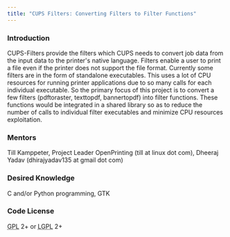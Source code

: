 ```yaml
---
title: "CUPS Filters: Converting Filters to Filter Functions"
---
```


### Introduction
<p>
CUPS-Filters provide the filters which CUPS needs to convert job data from the input data to the printer's native language. Filters enable a user to print a file even if the printer does not support the file format. Currently some filters are in the form of standalone executables. This uses a lot of CPU resources for running printer applications due to so many calls for each individual executable. So the primary focus of this project is to convert a few filters (pdftoraster, texttopdf, bannertopdf) into filter functions. These functions would be integrated in a shared library so as to reduce the number of calls to individual filter executables and minimize CPU resources exploitation.
</p>


### Mentors
<p>
Till Kamppeter, Project Leader OpenPrinting (till at linux dot com),
Dheeraj Yadav (dhirajyadav135 at gmail dot com)
</p>

### Desired Knowledge
<p>
C and/or Python programming, GTK
</p>

### Code License
<p>
<abbr title="GNU General Public License">GPL</abbr> 2+ or <abbr title="GNU Lesser General Public License">LGPL</abbr> 2+
</p>
